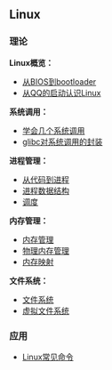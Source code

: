 ## Linux

### 理论

**Linux概览：**

- [从BIOS到bootloader](_source/操作系统/从BIOS到bootloader.md)
- [从QQ的启动认识Linux](_source/操作系统/从QQ的启动认识Linux.md)

**系统调用：**

- [学会几个系统调用](_source/操作系统/学会几个系统调用.md)
- [glibc对系统调用的封装](_source/操作系统/glibc对系统调用的封装.md)

**进程管理：**

- [从代码到进程](_source/操作系统/从代码到进程.md)
- [进程数据结构](_source/操作系统/进程数据结构.md)
- [调度](_source/操作系统/调度.md)

**内存管理：**

- [内存管理](_source/操作系统/内存管理.md)
- [物理内存管理](_source/操作系统/物理内存管理.md)
- [内存映射](_source/操作系统/内存映射.md)

**文件系统：**

- [文件系统](_source/操作系统/文件系统l.md)
- [虚拟文件系统](_source/操作系统/虚拟文件系统.md)

### 应用

- [Linux常见命令](_source/操作系统/Linux常见命令.md)